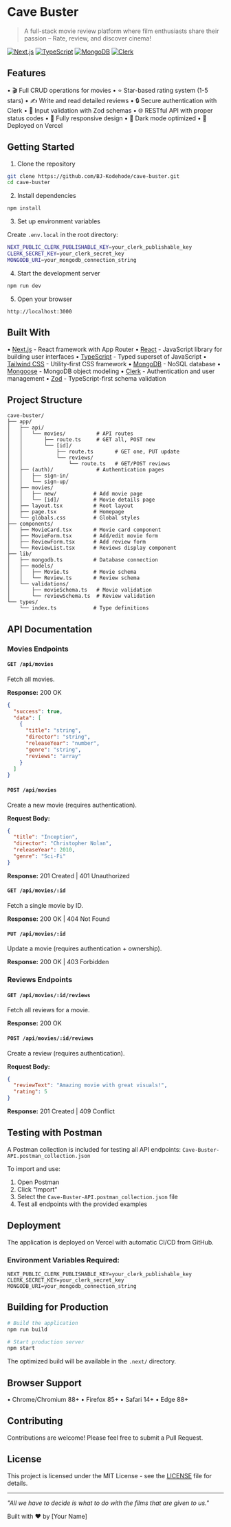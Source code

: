 # Cave Buster

> A full-stack movie review platform where film enthusiasts share their passion –
Rate, review, and discover cinema!

[![Next.js](https://img.shields.io/badge/Next.js-000000?style=flat&logo=next.js&logoColor=white)](https://nextjs.org/)
[![TypeScript](https://img.shields.io/badge/TypeScript-007ACC?style=flat&logo=typescript&logoColor=white)](https://www.typescriptlang.org/)
[![MongoDB](https://img.shields.io/badge/MongoDB-4EA94B?style=flat&logo=mongodb&logoColor=white)](https://www.mongodb.com/)
[![Clerk](https://img.shields.io/badge/Clerk-6C47FF?style=flat&logo=clerk&logoColor=white)](https://clerk.com/)

## Features

• 🎬 Full CRUD operations for movies
• ⭐ Star-based rating system (1-5 stars)
• ✍️ Write and read detailed reviews
• 🔒 Secure authentication with Clerk
• 📝 Input validation with Zod schemas
• 🌐 RESTful API with proper status codes
• 📱 Fully responsive design
• 🎨 Dark mode optimized
• 🚀 Deployed on Vercel

## Getting Started

1. Clone the repository

```bash
git clone https://github.com/BJ-Kodehode/cave-buster.git
cd cave-buster
```

2. Install dependencies

```bash
npm install
```

3. Set up environment variables

Create `.env.local` in the root directory:

```bash
NEXT_PUBLIC_CLERK_PUBLISHABLE_KEY=your_clerk_publishable_key
CLERK_SECRET_KEY=your_clerk_secret_key
MONGODB_URI=your_mongodb_connection_string
```

4. Start the development server

```bash
npm run dev
```

5. Open your browser

```
http://localhost:3000
```

## Built With

• [Next.js](https://nextjs.org/) - React framework with App Router
• [React](https://react.dev/) - JavaScript library for building user interfaces
• [TypeScript](https://www.typescriptlang.org/) - Typed superset of JavaScript
• [Tailwind CSS](https://tailwindcss.com/) - Utility-first CSS framework
• [MongoDB](https://www.mongodb.com/) - NoSQL database
• [Mongoose](https://mongoosejs.com/) - MongoDB object modeling
• [Clerk](https://clerk.com/) - Authentication and user management
• [Zod](https://zod.dev/) - TypeScript-first schema validation

## Project Structure

```
cave-buster/
├── app/
│   ├── api/
│   │   └── movies/          # API routes
│   │       ├── route.ts     # GET all, POST new
│   │       └── [id]/
│   │           ├── route.ts       # GET one, PUT update
│   │           └── reviews/
│   │               └── route.ts   # GET/POST reviews
│   ├── (auth)/              # Authentication pages
│   │   ├── sign-in/
│   │   └── sign-up/
│   ├── movies/
│   │   ├── new/            # Add movie page
│   │   └── [id]/           # Movie details page
│   ├── layout.tsx          # Root layout
│   ├── page.tsx            # Homepage
│   └── globals.css         # Global styles
├── components/
│   ├── MovieCard.tsx       # Movie card component
│   ├── MovieForm.tsx       # Add/edit movie form
│   ├── ReviewForm.tsx      # Add review form
│   └── ReviewList.tsx      # Reviews display component
├── lib/
│   ├── mongodb.ts          # Database connection
│   ├── models/
│   │   ├── Movie.ts        # Movie schema
│   │   └── Review.ts       # Review schema
│   └── validations/
│       ├── movieSchema.ts   # Movie validation
│       └── reviewSchema.ts  # Review validation
└── types/
    └── index.ts            # Type definitions
```

## API Documentation

### Movies Endpoints

#### `GET /api/movies`
Fetch all movies.

**Response:** 200 OK
```json
{
  "success": true,
  "data": [
    {
      "title": "string",
      "director": "string", 
      "releaseYear": "number",
      "genre": "string",
      "reviews": "array"
    }
  ]
}
```

#### `POST /api/movies`
Create a new movie (requires authentication).

**Request Body:**
```json
{
  "title": "Inception",
  "director": "Christopher Nolan",
  "releaseYear": 2010,
  "genre": "Sci-Fi"
}
```

**Response:** 201 Created | 401 Unauthorized

#### `GET /api/movies/:id`
Fetch a single movie by ID.

**Response:** 200 OK | 404 Not Found

#### `PUT /api/movies/:id`
Update a movie (requires authentication + ownership).

**Response:** 200 OK | 403 Forbidden

### Reviews Endpoints

#### `GET /api/movies/:id/reviews`
Fetch all reviews for a movie.

**Response:** 200 OK

#### `POST /api/movies/:id/reviews`
Create a review (requires authentication).

**Request Body:**
```json
{
  "reviewText": "Amazing movie with great visuals!",
  "rating": 5
}
```

**Response:** 201 Created | 409 Conflict

## Testing with Postman

A Postman collection is included for testing all API endpoints: `Cave-Buster-API.postman_collection.json`

To import and use:
1. Open Postman
2. Click "Import"
3. Select the `Cave-Buster-API.postman_collection.json` file
4. Test all endpoints with the provided examples

## Deployment

The application is deployed on Vercel with automatic CI/CD from GitHub.

### Environment Variables Required:
```
NEXT_PUBLIC_CLERK_PUBLISHABLE_KEY=your_clerk_publishable_key
CLERK_SECRET_KEY=your_clerk_secret_key
MONGODB_URI=your_mongodb_connection_string
```

## Building for Production

```bash
# Build the application
npm run build

# Start production server
npm start
```

The optimized build will be available in the `.next/` directory.

## Browser Support

• Chrome/Chromium 88+
• Firefox 85+
• Safari 14+
• Edge 88+

## Contributing

Contributions are welcome! Please feel free to submit a Pull Request.

## License

This project is licensed under the MIT License - see the [LICENSE](LICENSE) file for details.

---

*"All we have to decide is what to do with the films that are given to us."*

Built with ❤️ by [Your Name]
